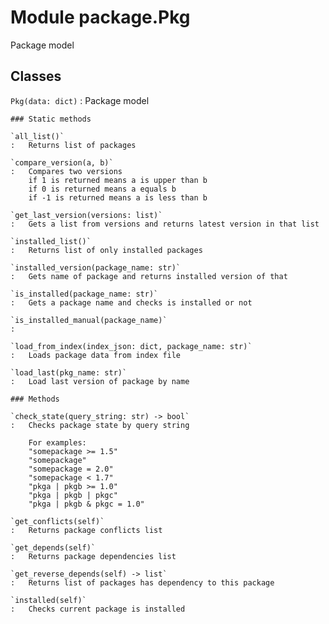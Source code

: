 Module package.Pkg
==================
Package model

Classes
-------

`Pkg(data: dict)`
:   Package model

    ### Static methods

    `all_list()`
    :   Returns list of packages

    `compare_version(a, b)`
    :   Compares two versions
        if 1 is returned means a is upper than b
        if 0 is returned means a equals b
        if -1 is returned means a is less than b

    `get_last_version(versions: list)`
    :   Gets a list from versions and returns latest version in that list

    `installed_list()`
    :   Returns list of only installed packages

    `installed_version(package_name: str)`
    :   Gets name of package and returns installed version of that

    `is_installed(package_name: str)`
    :   Gets a package name and checks is installed or not

    `is_installed_manual(package_name)`
    :

    `load_from_index(index_json: dict, package_name: str)`
    :   Loads package data from index file

    `load_last(pkg_name: str)`
    :   Load last version of package by name

    ### Methods

    `check_state(query_string: str) ‑> bool`
    :   Checks package state by query string
        
        For examples:
        "somepackage >= 1.5"
        "somepackage"
        "somepackage = 2.0"
        "somepackage < 1.7"
        "pkga | pkgb >= 1.0"
        "pkga | pkgb | pkgc"
        "pkga | pkgb & pkgc = 1.0"

    `get_conflicts(self)`
    :   Returns package conflicts list

    `get_depends(self)`
    :   Returns package dependencies list

    `get_reverse_depends(self) ‑> list`
    :   Returns list of packages has dependency to this package

    `installed(self)`
    :   Checks current package is installed